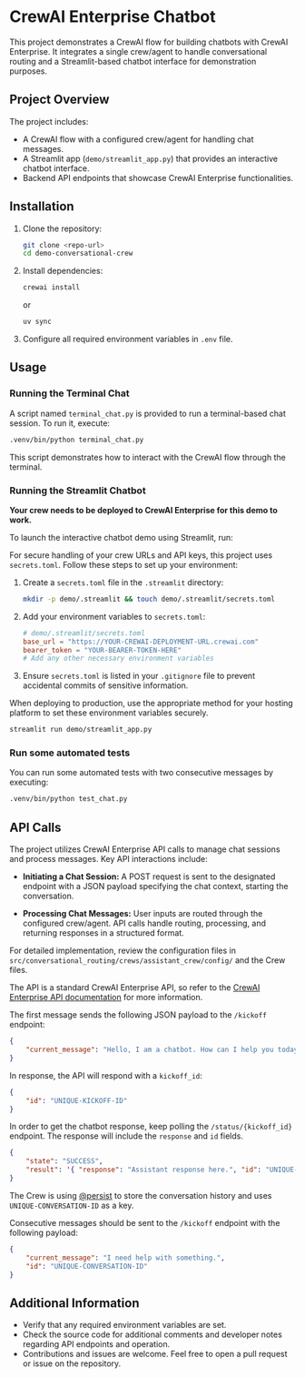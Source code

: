 # CrewAI Enterprise Chatbot

This project demonstrates a CrewAI flow for building chatbots with CrewAI Enterprise. It integrates a single crew/agent to handle conversational routing and a Streamlit-based chatbot interface for demonstration purposes.

## Project Overview

The project includes:

- A CrewAI flow with a configured crew/agent for handling chat messages.
- A Streamlit app (`demo/streamlit_app.py`) that provides an interactive chatbot interface.
- Backend API endpoints that showcase CrewAI Enterprise functionalities.

## Installation

1. Clone the repository:

   ```bash
   git clone <repo-url>
   cd demo-conversational-crew
   ```

2. Install dependencies:

   ```bash
   crewai install
   ```

   or

   ```bash
   uv sync
   ```

3. Configure all required environment variables in `.env` file.

## Usage

### Running the Terminal Chat

A script named `terminal_chat.py` is provided to run a terminal-based chat session. To run it, execute:

```bash
.venv/bin/python terminal_chat.py
```

This script demonstrates how to interact with the CrewAI flow through the terminal.

### Running the Streamlit Chatbot

**Your crew needs to be deployed to CrewAI Enterprise for this demo to work.**

To launch the interactive chatbot demo using Streamlit, run:

For secure handling of your crew URLs and API keys, this project uses `secrets.toml`. 
Follow these steps to set up your environment:

1. Create a `secrets.toml` file in the `.streamlit` directory:

   ```bash
   mkdir -p demo/.streamlit && touch demo/.streamlit/secrets.toml
   ```

2. Add your environment variables to `secrets.toml`:

   ```toml
   # demo/.streamlit/secrets.toml
   base_url = "https://YOUR-CREWAI-DEPLOYMENT-URL.crewai.com"
   bearer_token = "YOUR-BEARER-TOKEN-HERE"
   # Add any other necessary environment variables
   ```

3. Ensure `secrets.toml` is listed in your `.gitignore` file to prevent accidental commits of sensitive information.

When deploying to production, use the appropriate method for your hosting platform to set these environment variables securely.

```bash
streamlit run demo/streamlit_app.py
```

### Run some automated tests

You can run some automated tests with two consecutive messages by executing:

```bash
.venv/bin/python test_chat.py
```

## API Calls

The project utilizes CrewAI Enterprise API calls to manage chat sessions and process messages. Key API interactions include:

- **Initiating a Chat Session:** A POST request is sent to the designated endpoint with a JSON payload specifying the chat context, starting the conversation.

- **Processing Chat Messages:** User inputs are routed through the configured crew/agent. API calls handle routing, processing, and returning responses in a structured format.

For detailed implementation, review the configuration files in `src/conversational_routing/crews/assistant_crew/config/` and the Crew files.

The API is a standard CrewAI Enterprise API, so refer to the [CrewAI Enterprise API documentation](https://help.crewai.com/using-your-crews-api-in-crewai) for more information.

The first message sends the following JSON payload to the `/kickoff` endpoint:

```json
{
    "current_message": "Hello, I am a chatbot. How can I help you today?"
}
```

In response, the API will respond with a `kickoff_id`:

```json
{
    "id": "UNIQUE-KICKOFF-ID"
}
```

In order to get the chatbot response, keep polling the `/status/{kickoff_id}` endpoint. The response will include the `response` and `id` fields.

```json
{
    "state": "SUCCESS",
    "result": '{ "response": "Assistant response here.", "id": "UNIQUE-CONVERSATION-ID" }'
}
```

The Crew is using [@persist](https://docs.crewai.com/concepts/flows#flow-persistence) to store the conversation history and uses `UNIQUE-CONVERSATION-ID` as a key.

Consecutive messages should be sent to the `/kickoff` endpoint with the following payload:

```json
{
    "current_message": "I need help with something.",
    "id": "UNIQUE-CONVERSATION-ID"
}
```

## Additional Information

- Verify that any required environment variables are set.
- Check the source code for additional comments and developer notes regarding API endpoints and operation.
- Contributions and issues are welcome. Feel free to open a pull request or issue on the repository.